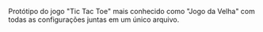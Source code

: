 Protótipo do jogo "Tic Tac Toe" mais conhecido como "Jogo da Velha" com todas as configurações juntas em um único arquivo.